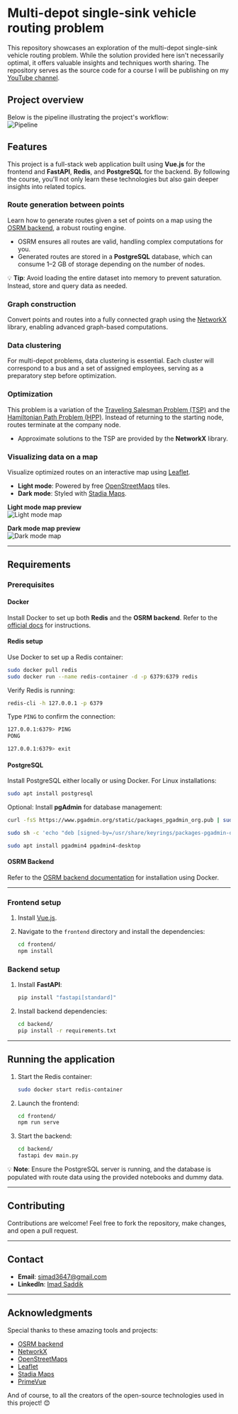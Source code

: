 # Multi-depot single-sink vehicle routing problem

This repository showcases an exploration of the multi-depot single-sink vehicle routing problem. While the solution provided here isn't necessarily optimal, it offers valuable insights and techniques worth sharing. The repository serves as the source code for a course I will be publishing on my [YouTube channel](https://www.youtube.com/@3CodeCampers).

## Project overview

Below is the pipeline illustrating the project's workflow:  
![Pipeline](images/pipeline.png)

## Features

This project is a full-stack web application built using **Vue.js** for the frontend and **FastAPI**, **Redis**, and **PostgreSQL** for the backend. By following the course, you'll not only learn these technologies but also gain deeper insights into related topics.

### Route generation between points

Learn how to generate routes given a set of points on a map using the [OSRM backend](https://github.com/Project-OSRM/osrm-backend), a robust routing engine.

- OSRM ensures all routes are valid, handling complex computations for you.  
- Generated routes are stored in a **PostgreSQL** database, which can consume 1–2 GB of storage depending on the number of nodes.  

💡 **Tip**: Avoid loading the entire dataset into memory to prevent saturation. Instead, store and query data as needed.

### Graph construction

Convert points and routes into a fully connected graph using the [NetworkX](https://github.com/networkx/networkx) library, enabling advanced graph-based computations.

### Data clustering

For multi-depot problems, data clustering is essential. Each cluster will correspond to a bus and a set of assigned employees, serving as a preparatory step before optimization.

### Optimization

This problem is a variation of the [Traveling Salesman Problem (TSP)](https://en.wikipedia.org/wiki/Travelling_salesman_problem) and the [Hamiltonian Path Problem (HPP)](https://en.wikipedia.org/wiki/Hamiltonian_path_problem). Instead of returning to the starting node, routes terminate at the company node.

- Approximate solutions to the TSP are provided by the **NetworkX** library.

### Visualizing data on a map

Visualize optimized routes on an interactive map using [Leaflet](https://github.com/Leaflet/Leaflet).

- **Light mode**: Powered by free [OpenStreetMaps](https://github.com/openstreetmap/openstreetmap-website) tiles.  
- **Dark mode**: Styled with [Stadia Maps](https://docs.stadiamaps.com/map-styles/alidade-smooth-dark/).  

**Light mode map preview**  
![Light mode map](/images/light_map.png)

**Dark mode map preview**  
![Dark mode map](/images/dark_map.png)

---

## Requirements

### Prerequisites

#### Docker

Install Docker to set up both **Redis** and the **OSRM backend**. Refer to the [official docs](https://docs.docker.com/engine/install/) for instructions.

#### Redis setup  

Use Docker to set up a Redis container:  

```bash
sudo docker pull redis
sudo docker run --name redis-container -d -p 6379:6379 redis
```

Verify Redis is running:  

```bash
redis-cli -h 127.0.0.1 -p 6379
```

Type `PING` to confirm the connection:  

```bash
127.0.0.1:6379> PING
PONG

127.0.0.1:6379> exit
```

#### PostgreSQL  

Install PostgreSQL either locally or using Docker. For Linux installations:  

```bash
sudo apt install postgresql
```

Optional: Install **pgAdmin** for database management:  

```bash
curl -fsS https://www.pgadmin.org/static/packages_pgadmin_org.pub | sudo gpg --dearmor -o /usr/share/keyrings/packages-pgadmin-org.gpg

sudo sh -c 'echo "deb [signed-by=/usr/share/keyrings/packages-pgadmin-org.gpg] https://ftp.postgresql.org/pub/pgadmin/pgadmin4/apt/$(lsb_release -cs) pgadmin4 main" > /etc/apt/sources.list.d/pgadmin4.list && apt update'

sudo apt install pgadmin4 pgadmin4-desktop
```

#### OSRM Backend

Refer to the [OSRM backend documentation](https://github.com/Project-OSRM/osrm-backend?tab=readme-ov-file#using-docker) for installation using Docker.

---

### Frontend setup  

1. Install [Vue.js](https://vuejs.org/guide/quick-start.html).  
2. Navigate to the `frontend` directory and install the dependencies:

   ```bash
   cd frontend/
   npm install
   ```

### Backend setup  

1. Install **FastAPI**:  

   ```bash
   pip install "fastapi[standard]"
   ```

2. Install backend dependencies:  

   ```bash
   cd backend/
   pip install -r requirements.txt
   ```

---

## Running the application

1. Start the Redis container:  

   ```bash
   sudo docker start redis-container
   ```

2. Launch the frontend:  

   ```bash
   cd frontend/
   npm run serve
   ```

3. Start the backend:  

   ```bash
   cd backend/
   fastapi dev main.py
   ```

💡 **Note**: Ensure the PostgreSQL server is running, and the database is populated with route data using the provided notebooks and dummy data.

---

## Contributing

Contributions are welcome! Feel free to fork the repository, make changes, and open a pull request.

---

## Contact

- **Email**: [simad3647@gmail.com](mailto:simad3647@gmail.com)
- **LinkedIn**: [Imad Saddik](https://www.linkedin.com/in/imadsaddik/)

---

## Acknowledgments

Special thanks to these amazing tools and projects:

- [OSRM backend](https://github.com/Project-OSRM/osrm-backend)
- [NetworkX](https://github.com/networkx/networkx)  
- [OpenStreetMaps](https://www.openstreetmap.org/)  
- [Leaflet](https://github.com/Leaflet/Leaflet)  
- [Stadia Maps](https://stadiamaps.com/)  
- [PrimeVue](https://github.com/primefaces/primevue)  

And of course, to all the creators of the open-source technologies used in this project! 😊  
